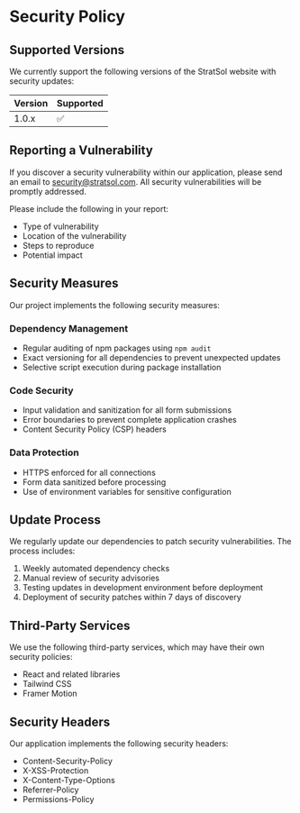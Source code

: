 # Security Policy

## Supported Versions

We currently support the following versions of the StratSol website with security updates:

| Version | Supported          |
| ------- | ------------------ |
| 1.0.x   | :white_check_mark: |

## Reporting a Vulnerability

If you discover a security vulnerability within our application, please send an email to security@stratsol.com. All security vulnerabilities will be promptly addressed.

Please include the following in your report:
- Type of vulnerability
- Location of the vulnerability
- Steps to reproduce
- Potential impact

## Security Measures

Our project implements the following security measures:

### Dependency Management
- Regular auditing of npm packages using `npm audit`
- Exact versioning for all dependencies to prevent unexpected updates
- Selective script execution during package installation

### Code Security
- Input validation and sanitization for all form submissions
- Error boundaries to prevent complete application crashes
- Content Security Policy (CSP) headers

### Data Protection
- HTTPS enforced for all connections
- Form data sanitized before processing
- Use of environment variables for sensitive configuration

## Update Process

We regularly update our dependencies to patch security vulnerabilities. The process includes:

1. Weekly automated dependency checks
2. Manual review of security advisories
3. Testing updates in development environment before deployment
4. Deployment of security patches within 7 days of discovery

## Third-Party Services

We use the following third-party services, which may have their own security policies:

- React and related libraries
- Tailwind CSS
- Framer Motion

## Security Headers

Our application implements the following security headers:
- Content-Security-Policy
- X-XSS-Protection
- X-Content-Type-Options
- Referrer-Policy
- Permissions-Policy 